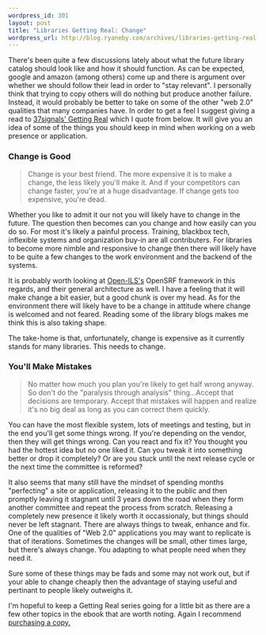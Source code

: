 ```yaml
--- 
wordpress_id: 301
layout: post
title: "Libraries Getting Real: Change"
wordpress_url: http://blog.ryaneby.com/archives/libraries-getting-real-change/
---
```

There's been quite a few discussions lately about what the future library catalog should look like and how it should function. As can be expected, google and amazon (among others) come up and there is argument over whether we should follow their lead in order to "stay relevant". I personally think that trying to copy others will do nothing but produce another failure. Instead, it would probably be better to take on some of the other "web 2.0" qualities that many companies have. In order to get a feel I suggest giving a read to <a href="https://gettingreal.37signals.com/">37signals' Getting Real</a> which I quote from below. It will give you an idea of some of the things you should keep in mind when working on a web presence or application.

<h3>Change is Good</h3>

<blockquote>Change is your best friend. The more expensive it is to make a change, the less likely you'll make it. And if your competitors can change faster, you're at a huge disadvantage. If change gets too expensive, you're dead.</blockquote>

Whether you like to admit it our not you will likely have to change in the future. The question then becomes can you change and how easily can you do so. For most it's likely a painful process. Training, blackbox tech, inflexible systems and organization buy-in are all contributers. For libraries to become more nimble and responsive to change then there will likely have to be quite a few changes to the work environment and the backend of the systems.

It is probably worth looking at <a href="http://open-ils.org/">Open-ILS's</a> OpenSRF framework in this regards, and their general architecture as well. I have a feeling that it will make change a bit easier, but a good chunk is over my head. As for the environment there will likely have to be a change in attitude where change is welcomed and not feared. Reading some of the library blogs makes me think this is also taking shape.

The take-home is that, unfortunately, change is expensive as it currently stands for many libraries. This needs to change.

<h3>You'll Make Mistakes</h3>

<blockquote>No matter how much you plan you're likely to get half wrong anyway. So don't do the "paralysis through analysis" thing...Accept that decisions are temporary. Accept that mistakes will happen and realize it's no big deal as long as you can correct them quickly.</blockquote>

You can have the most flexible system, lots of meetings and testing, but in the end you'll get some things wrong. If you're depending on the vendor, then they will get things wrong. Can you react and fix it? You thought you had the hottest idea but no one liked it. Can you tweak it into something better or drop it completely? Or are you stuck until the next release cycle or the next time the committee is reformed?

It also seems that many still have the mindset of spending months "perfecting" a site or application, releasing it to the public and then promptly leaving it stagnant until 3 years down the road when they form another committee and repeat the process from scratch. Releasing a completely new presence it likely worth it occassionaly, but things should never be left stagnant. There are always things to tweak, enhance and fix. One of the qualities of "Web 2.0" applications you may want to replicate is that of iterations. Sometimes the changes will be small, other times large, but there's always change. You adapting to what people need when they need it.

Sure some of these things may be fads and some may not work out, but if your able to change cheaply then the advantage of staying useful and pertinant to people likely outweighs it.

I'm hopeful to keep a Getting Real series going for a little bit as there are a few other topics in the ebook that are worth noting. Again I recommend <a href="https://gettingreal.37signals.com/">purchasing a copy.</a>
